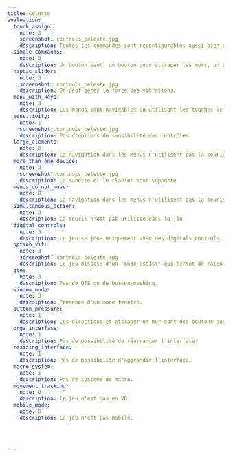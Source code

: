 ```yaml
---
title: Celeste
evaluation:
  touch_assign:
    note: 3
    screenshot: controls_celeste.jpg
    description: Toutes les commandes sont reconfigurables aussi bien pour clavier que pour manettes.
  simple_commands:
    note: 3
    description: Un bouton saut, un bouton pour attraper les murs, un bouton de dash et des directions...
  haptic_slider:
    note: 3
    screenshot: controls_celeste.jpg
    description: On peut gérer la force des vibrations.
  menu_with_keys:
    note: 3
    description: Les menus sont navigables en utilisant les touches de déplacement.
  sensitivity:
    note: 1
    screenshot: controls_celeste.jpg
    description: Pas d'options de sensibilité des contrôles.
  large_elements:
    note: 0
    description: La navigation dans les menus n'utilisent pas la souris.
  more_than_one_device: 
    note: 3
    screenshot: controls_celeste.jpg
    description: La manette et le clavier sont supporté
  menus_do_not_move:
    note: 0
    description: La navigation dans les menus n'utilisent pas la souris.
  simultaneous_action:
    note: 3
    description: La souris n'est pas utilisée dans le jeu.
  digital_controls:
    note: 3
    description: Le jeu se joue uniquement avec des digitals controls.
  option_vit:
    note: 3
    screenshot: controls_celeste.jpg
    description: Le jeu dispose d'un "mode assist" qui permet de ralentir la vitesse du jeu.
  qte:
    note: 3
    description: Pas de QTE ou de button-mashing.
  window_mode:
    note: 3
    description: Présence d'un mode fenêtré.
  button_pressure:
    note: 1
    description: Les directions et attraper un mur sont des boutons que l'on maintiens qui n'ont pas d'alternatives.
  orga_interface:
    note: 1
    description: Pas de possibilité de réarranger l'interface.
  resizing_interface:
    note: 1
    description: Pas de possibilité d'aggrandir l'interface.
  macro_system:
    note: 1
    description: Pas de systeme de macro.
  movement_tracking:
    note: 0
    description: le jeu n'est pas en VR.
  mobile_mode:
    note: 0
    description: Le jeu n'est pas mobile.



  
---
```

